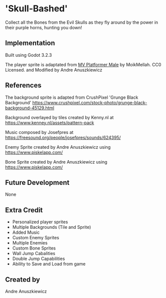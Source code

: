 # 'Skull-Bashed'

Collect all the Bones from the Evil Skulls as they fly around by the power in their purple horns, hunting you down! 

## Implementation
Built using Godot 3.2.3

The player sprite is adaptated from [MV Platformer Male](https://opengameart.org/content/mv-platformer-male-32x64) by MoikMellah. CC0 Licensed. and Modified by Andre Anuszkiewicz

## References

The background sprite is adapted from CrushPixel 'Grunge Black Background' https://www.crushpixel.com/stock-photo/grunge-black-background-45129.html 

Background overlayed by tiles created by Kenny.nl at https://www.kenney.nl/assets/pattern-pack

Music composed by Josefpres at https://freesound.org/people/josefpres/sounds/624395/

Enemy Sprite created by Andre Anuszkiewicz using https://www.piskelapp.com/

Bone Sprite created by Andre Anuszkiewicz using https://www.piskelapp.com/

## Future Development
None

## Extra Credit
- Personalized player sprites
- Multiple Backgrounds (Tile and Sprite)
- Added Music
- Custom Enemy Sprites
- Multiple Enemies
- Custom Bone Sprites
- Wall Jump Cabalities
- Double Jump Capabilities
- Ability to Save and Load from game

## Created by 
Andre Anuszkiewicz
